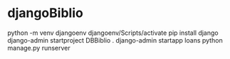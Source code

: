 # djangoBiblio

python -m venv djangoenv
djangoenv/Scripts/activate
pip install django
django-admin startproject DBBiblio .
django-admin startapp loans
python manage.py runserver
